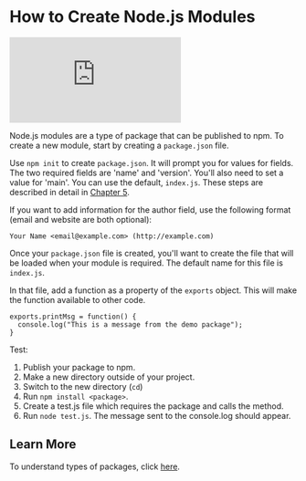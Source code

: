 <!--
title: 11 - How to create Node.js modules
featured: true
-->

# How to Create Node.js Modules

<iframe src="https://www.youtube.com/embed/3I78ELjTzlQ" frameborder="0" allowfullscreen></iframe>

Node.js modules are a type of package that can be published to npm.  To create a new module, start by creating a `package.json` file.

Use `npm init` to create  `package.json`. It will prompt you for values for fields. The two required fields are 'name' and 'version'. You'll also need to set a value for 'main'. You can use the default, `index.js`. These steps are described in detail in [Chapter 5](https://docs.npmjs.com/getting-started/using-a-package.json).

If you want to add information for the author field, use the following format (email and website are both optional):

```
Your Name <email@example.com> (http://example.com)
```

Once your `package.json` file is created, you'll want to create the file that will be loaded when your module is required. The default name for this file is `index.js`.

In that file, add a function as a property of the `exports` object. This will make the function available to other code.

```
exports.printMsg = function() {
  console.log("This is a message from the demo package");
}
```

Test:

1. Publish your package to npm.
1. Make a new directory outside of your project.
2. Switch to the new directory (`cd`)
1. Run `npm install <package>`.
1. Create a test.js file which requires the package and calls the method.
1. Run `node test.js`. The message sent to the console.log should appear.

## Learn More

To understand types of packages, click [here](https://docs.npmjs.com/getting-started/packages).
 